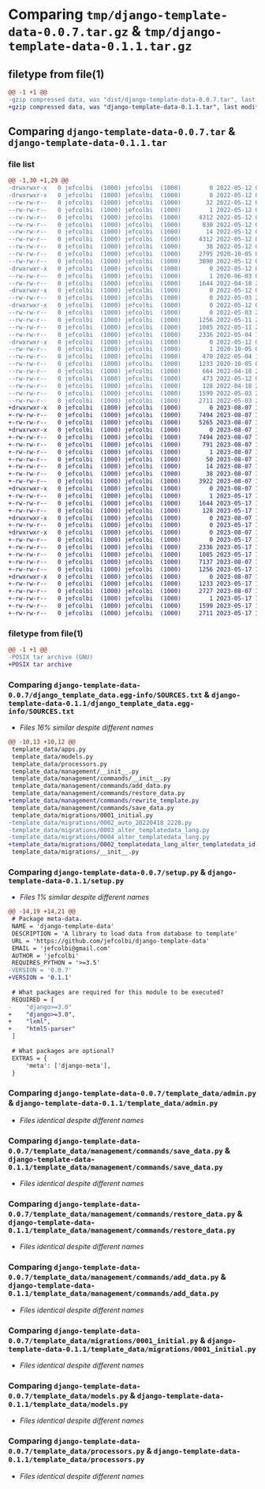 # Comparing `tmp/django-template-data-0.0.7.tar.gz` & `tmp/django-template-data-0.1.1.tar.gz`

## filetype from file(1)

```diff
@@ -1 +1 @@
-gzip compressed data, was "dist/django-template-data-0.0.7.tar", last modified: Thu May 12 02:37:57 2022, max compression
+gzip compressed data, was "django-template-data-0.1.1.tar", last modified: Mon Aug  7 18:14:51 2023, max compression
```

## Comparing `django-template-data-0.0.7.tar` & `django-template-data-0.1.1.tar`

### file list

```diff
@@ -1,30 +1,29 @@
-drwxrwxr-x   0 jefcolbi  (1000) jefcolbi  (1000)        0 2022-05-12 02:37:57.000000 django-template-data-0.0.7/
-drwxrwxr-x   0 jefcolbi  (1000) jefcolbi  (1000)        0 2022-05-12 02:37:57.000000 django-template-data-0.0.7/django_template_data.egg-info/
--rw-rw-r--   0 jefcolbi  (1000) jefcolbi  (1000)       32 2022-05-12 02:37:57.000000 django-template-data-0.0.7/django_template_data.egg-info/requires.txt
--rw-rw-r--   0 jefcolbi  (1000) jefcolbi  (1000)        1 2022-05-12 02:37:57.000000 django-template-data-0.0.7/django_template_data.egg-info/dependency_links.txt
--rw-rw-r--   0 jefcolbi  (1000) jefcolbi  (1000)     4312 2022-05-12 02:37:57.000000 django-template-data-0.0.7/django_template_data.egg-info/PKG-INFO
--rw-rw-r--   0 jefcolbi  (1000) jefcolbi  (1000)      830 2022-05-12 02:37:57.000000 django-template-data-0.0.7/django_template_data.egg-info/SOURCES.txt
--rw-rw-r--   0 jefcolbi  (1000) jefcolbi  (1000)       14 2022-05-12 02:37:57.000000 django-template-data-0.0.7/django_template_data.egg-info/top_level.txt
--rw-rw-r--   0 jefcolbi  (1000) jefcolbi  (1000)     4312 2022-05-12 02:37:57.000000 django-template-data-0.0.7/PKG-INFO
--rw-rw-r--   0 jefcolbi  (1000) jefcolbi  (1000)       38 2022-05-12 02:37:57.000000 django-template-data-0.0.7/setup.cfg
--rw-rw-r--   0 jefcolbi  (1000) jefcolbi  (1000)     2795 2020-10-05 03:01:08.000000 django-template-data-0.0.7/README.md
--rw-rw-r--   0 jefcolbi  (1000) jefcolbi  (1000)     3890 2022-05-12 02:37:18.000000 django-template-data-0.0.7/setup.py
-drwxrwxr-x   0 jefcolbi  (1000) jefcolbi  (1000)        0 2022-05-12 02:37:57.000000 django-template-data-0.0.7/template_data/
--rw-rw-r--   0 jefcolbi  (1000) jefcolbi  (1000)        1 2020-06-03 02:31:19.000000 django-template-data-0.0.7/template_data/__init__.py
--rw-rw-r--   0 jefcolbi  (1000) jefcolbi  (1000)     1644 2022-04-18 22:39:28.000000 django-template-data-0.0.7/template_data/admin.py
-drwxrwxr-x   0 jefcolbi  (1000) jefcolbi  (1000)        0 2022-05-12 02:37:57.000000 django-template-data-0.0.7/template_data/management/
--rw-rw-r--   0 jefcolbi  (1000) jefcolbi  (1000)        0 2022-05-03 20:41:02.000000 django-template-data-0.0.7/template_data/management/__init__.py
-drwxrwxr-x   0 jefcolbi  (1000) jefcolbi  (1000)        0 2022-05-12 02:37:57.000000 django-template-data-0.0.7/template_data/management/commands/
--rw-rw-r--   0 jefcolbi  (1000) jefcolbi  (1000)        0 2022-05-03 20:41:10.000000 django-template-data-0.0.7/template_data/management/commands/__init__.py
--rw-rw-r--   0 jefcolbi  (1000) jefcolbi  (1000)     1256 2022-05-11 23:08:59.000000 django-template-data-0.0.7/template_data/management/commands/save_data.py
--rw-rw-r--   0 jefcolbi  (1000) jefcolbi  (1000)     1085 2022-05-11 23:21:15.000000 django-template-data-0.0.7/template_data/management/commands/restore_data.py
--rw-rw-r--   0 jefcolbi  (1000) jefcolbi  (1000)     2336 2022-05-04 15:53:11.000000 django-template-data-0.0.7/template_data/management/commands/add_data.py
-drwxrwxr-x   0 jefcolbi  (1000) jefcolbi  (1000)        0 2022-05-12 02:37:57.000000 django-template-data-0.0.7/template_data/migrations/
--rw-rw-r--   0 jefcolbi  (1000) jefcolbi  (1000)        1 2020-10-05 01:33:48.000000 django-template-data-0.0.7/template_data/migrations/__init__.py
--rw-rw-r--   0 jefcolbi  (1000) jefcolbi  (1000)      470 2022-05-04 15:53:36.000000 django-template-data-0.0.7/template_data/migrations/0003_alter_templatedata_lang.py
--rw-rw-r--   0 jefcolbi  (1000) jefcolbi  (1000)     1233 2020-10-05 01:37:43.000000 django-template-data-0.0.7/template_data/migrations/0001_initial.py
--rw-rw-r--   0 jefcolbi  (1000) jefcolbi  (1000)      664 2022-04-18 22:28:07.000000 django-template-data-0.0.7/template_data/migrations/0002_auto_20220418_2228.py
--rw-rw-r--   0 jefcolbi  (1000) jefcolbi  (1000)      473 2022-05-12 00:01:24.000000 django-template-data-0.0.7/template_data/migrations/0004_alter_templatedata_lang.py
--rw-rw-r--   0 jefcolbi  (1000) jefcolbi  (1000)      128 2022-04-18 20:01:36.000000 django-template-data-0.0.7/template_data/apps.py
--rw-rw-r--   0 jefcolbi  (1000) jefcolbi  (1000)     1599 2022-05-03 20:41:15.000000 django-template-data-0.0.7/template_data/models.py
--rw-rw-r--   0 jefcolbi  (1000) jefcolbi  (1000)     2711 2022-05-03 20:41:15.000000 django-template-data-0.0.7/template_data/processors.py
+drwxrwxr-x   0 jefcolbi  (1000) jefcolbi  (1000)        0 2023-08-07 18:14:51.780547 django-template-data-0.1.1/
+-rw-rw-r--   0 jefcolbi  (1000) jefcolbi  (1000)     7494 2023-08-07 18:14:51.780547 django-template-data-0.1.1/PKG-INFO
+-rw-rw-r--   0 jefcolbi  (1000) jefcolbi  (1000)     5265 2023-08-07 17:51:02.000000 django-template-data-0.1.1/README.md
+drwxrwxr-x   0 jefcolbi  (1000) jefcolbi  (1000)        0 2023-08-07 18:14:51.780547 django-template-data-0.1.1/django_template_data.egg-info/
+-rw-rw-r--   0 jefcolbi  (1000) jefcolbi  (1000)     7494 2023-08-07 18:14:51.000000 django-template-data-0.1.1/django_template_data.egg-info/PKG-INFO
+-rw-rw-r--   0 jefcolbi  (1000) jefcolbi  (1000)      791 2023-08-07 18:14:51.000000 django-template-data-0.1.1/django_template_data.egg-info/SOURCES.txt
+-rw-rw-r--   0 jefcolbi  (1000) jefcolbi  (1000)        1 2023-08-07 18:14:51.000000 django-template-data-0.1.1/django_template_data.egg-info/dependency_links.txt
+-rw-rw-r--   0 jefcolbi  (1000) jefcolbi  (1000)       50 2023-08-07 18:14:51.000000 django-template-data-0.1.1/django_template_data.egg-info/requires.txt
+-rw-rw-r--   0 jefcolbi  (1000) jefcolbi  (1000)       14 2023-08-07 18:14:51.000000 django-template-data-0.1.1/django_template_data.egg-info/top_level.txt
+-rw-rw-r--   0 jefcolbi  (1000) jefcolbi  (1000)       38 2023-08-07 18:14:51.780547 django-template-data-0.1.1/setup.cfg
+-rw-rw-r--   0 jefcolbi  (1000) jefcolbi  (1000)     3922 2023-08-07 18:13:35.000000 django-template-data-0.1.1/setup.py
+drwxrwxr-x   0 jefcolbi  (1000) jefcolbi  (1000)        0 2023-08-07 18:14:51.780547 django-template-data-0.1.1/template_data/
+-rw-rw-r--   0 jefcolbi  (1000) jefcolbi  (1000)        1 2023-05-17 16:46:06.000000 django-template-data-0.1.1/template_data/__init__.py
+-rw-rw-r--   0 jefcolbi  (1000) jefcolbi  (1000)     1644 2023-05-17 16:46:06.000000 django-template-data-0.1.1/template_data/admin.py
+-rw-rw-r--   0 jefcolbi  (1000) jefcolbi  (1000)      128 2023-05-17 16:46:06.000000 django-template-data-0.1.1/template_data/apps.py
+drwxrwxr-x   0 jefcolbi  (1000) jefcolbi  (1000)        0 2023-08-07 18:14:51.780547 django-template-data-0.1.1/template_data/management/
+-rw-rw-r--   0 jefcolbi  (1000) jefcolbi  (1000)        0 2023-05-17 16:46:06.000000 django-template-data-0.1.1/template_data/management/__init__.py
+drwxrwxr-x   0 jefcolbi  (1000) jefcolbi  (1000)        0 2023-08-07 18:14:51.780547 django-template-data-0.1.1/template_data/management/commands/
+-rw-rw-r--   0 jefcolbi  (1000) jefcolbi  (1000)        0 2023-05-17 16:46:06.000000 django-template-data-0.1.1/template_data/management/commands/__init__.py
+-rw-rw-r--   0 jefcolbi  (1000) jefcolbi  (1000)     2336 2023-05-17 16:46:06.000000 django-template-data-0.1.1/template_data/management/commands/add_data.py
+-rw-rw-r--   0 jefcolbi  (1000) jefcolbi  (1000)     1085 2023-05-17 16:46:06.000000 django-template-data-0.1.1/template_data/management/commands/restore_data.py
+-rw-rw-r--   0 jefcolbi  (1000) jefcolbi  (1000)     7137 2023-08-07 17:20:28.000000 django-template-data-0.1.1/template_data/management/commands/rewrite_template.py
+-rw-rw-r--   0 jefcolbi  (1000) jefcolbi  (1000)     1256 2023-05-17 16:46:06.000000 django-template-data-0.1.1/template_data/management/commands/save_data.py
+drwxrwxr-x   0 jefcolbi  (1000) jefcolbi  (1000)        0 2023-08-07 18:14:51.780547 django-template-data-0.1.1/template_data/migrations/
+-rw-rw-r--   0 jefcolbi  (1000) jefcolbi  (1000)     1233 2023-05-17 16:46:06.000000 django-template-data-0.1.1/template_data/migrations/0001_initial.py
+-rw-rw-r--   0 jefcolbi  (1000) jefcolbi  (1000)     2727 2023-08-07 17:09:40.000000 django-template-data-0.1.1/template_data/migrations/0002_templatedata_lang_alter_templatedata_id.py
+-rw-rw-r--   0 jefcolbi  (1000) jefcolbi  (1000)        1 2023-05-17 16:46:06.000000 django-template-data-0.1.1/template_data/migrations/__init__.py
+-rw-rw-r--   0 jefcolbi  (1000) jefcolbi  (1000)     1599 2023-05-17 16:46:06.000000 django-template-data-0.1.1/template_data/models.py
+-rw-rw-r--   0 jefcolbi  (1000) jefcolbi  (1000)     2711 2023-05-17 16:46:06.000000 django-template-data-0.1.1/template_data/processors.py
```

### filetype from file(1)

```diff
@@ -1 +1 @@
-POSIX tar archive (GNU)
+POSIX tar archive
```

### Comparing `django-template-data-0.0.7/django_template_data.egg-info/SOURCES.txt` & `django-template-data-0.1.1/django_template_data.egg-info/SOURCES.txt`

 * *Files 16% similar despite different names*

```diff
@@ -10,13 +10,12 @@
 template_data/apps.py
 template_data/models.py
 template_data/processors.py
 template_data/management/__init__.py
 template_data/management/commands/__init__.py
 template_data/management/commands/add_data.py
 template_data/management/commands/restore_data.py
+template_data/management/commands/rewrite_template.py
 template_data/management/commands/save_data.py
 template_data/migrations/0001_initial.py
-template_data/migrations/0002_auto_20220418_2228.py
-template_data/migrations/0003_alter_templatedata_lang.py
-template_data/migrations/0004_alter_templatedata_lang.py
+template_data/migrations/0002_templatedata_lang_alter_templatedata_id.py
 template_data/migrations/__init__.py
```

### Comparing `django-template-data-0.0.7/setup.py` & `django-template-data-0.1.1/setup.py`

 * *Files 1% similar despite different names*

```diff
@@ -14,19 +14,21 @@
 # Package meta-data.
 NAME = 'django-template-data'
 DESCRIPTION = 'A library to load data from database to template'
 URL = 'https://github.com/jefcolbi/django-template-data'
 EMAIL = 'jefcolbi@gmail.com'
 AUTHOR = 'jefcolbi'
 REQUIRES_PYTHON = '>=3.5'
-VERSION = '0.0.7'
+VERSION = '0.1.1'
 
 # What packages are required for this module to be executed?
 REQUIRED = [
-    "django>=3.0"
+    "django>=3.0",
+    "lxml",
+    "html5-parser"
 ]
 
 # What packages are optional?
 EXTRAS = {
     'meta': ['django-meta'],
 }
```

### Comparing `django-template-data-0.0.7/template_data/admin.py` & `django-template-data-0.1.1/template_data/admin.py`

 * *Files identical despite different names*

### Comparing `django-template-data-0.0.7/template_data/management/commands/save_data.py` & `django-template-data-0.1.1/template_data/management/commands/save_data.py`

 * *Files identical despite different names*

### Comparing `django-template-data-0.0.7/template_data/management/commands/restore_data.py` & `django-template-data-0.1.1/template_data/management/commands/restore_data.py`

 * *Files identical despite different names*

### Comparing `django-template-data-0.0.7/template_data/management/commands/add_data.py` & `django-template-data-0.1.1/template_data/management/commands/add_data.py`

 * *Files identical despite different names*

### Comparing `django-template-data-0.0.7/template_data/migrations/0001_initial.py` & `django-template-data-0.1.1/template_data/migrations/0001_initial.py`

 * *Files identical despite different names*

### Comparing `django-template-data-0.0.7/template_data/models.py` & `django-template-data-0.1.1/template_data/models.py`

 * *Files identical despite different names*

### Comparing `django-template-data-0.0.7/template_data/processors.py` & `django-template-data-0.1.1/template_data/processors.py`

 * *Files identical despite different names*


